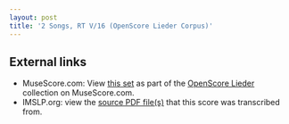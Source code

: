 ```yaml
---
layout: post
title: '2 Songs, RT V/16 (OpenScore Lieder Corpus)'
---
```


## External links

- MuseScore.com: View [this set] as part of the [OpenScore Lieder] collection on MuseScore.com.
- IMSLP.org: view the [source PDF file(s)][IMSLP] that this score was transcribed from.

[IMSLP]: https://imslp.org/wiki/Special:ReverseLookup/148197
[this set]: https://musescore.com/openscore-lieder-corpus/sets/5106276
[OpenScore Lieder]: https://musescore.com/openscore-lieder-corpus
